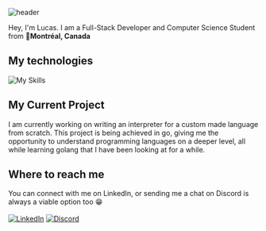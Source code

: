 ![header](https://capsule-render.vercel.app/api?type=waving&height=300&color=gradient&customColorList=21&text=Lucas%20Chauveau&reversal=false&textBg=false&desc=Full-Stack%20Developer&descSize=30&descAlignY=56&fontAlignY=40)

Hey, I'm Lucas. I am a Full-Stack Developer and Computer Science Student from 📍**Montréal, Canada**

## My technologies
<!-- Will be adding tauri, vite etc -->
![My Skills](https://skillicons.dev/icons?i=ts,js,nodejs,react,html,css,java,tailwind,express,appwrite,firebase,git,figma,neovim)

## My Current Project
I am currently working on writing an interpreter for a custom made language from scratch. This project is being achieved in go, giving me the opportunity to understand programming languages on a deeper level, all while learning golang that I have been looking at for a while.

## Where to reach me
You can connect with me on LinkedIn, or sending me a chat on Discord is always a viable option too 😁\
\
[![LinkedIn](https://ziadoua.github.io/m3-Markdown-Badges/badges/LinkedIn/linkedin1.svg)](https://www.linkedin.com/in/lucas-chauveau-201aba308/) [![Discord](https://ziadoua.github.io/m3-Markdown-Badges/badges/Discord/discord1.svg)](https://discord.gg/GYVH5wnM)

<!--
**chauveaul/chauveaul** is a ✨ _special_ ✨ repository because its `README.md` (this file) appears on your GitHub profile.

Here are some ideas to get you started:

- 🔭 I’m currently working on ...
- 🌱 I’m currently learning ...
- 👯 I’m looking to collaborate on ...
- 🤔 I’m looking for help with ...
- 💬 Ask me about ...
- 📫 How to reach me: ...
- 😄 Pronouns: ...
- ⚡ Fun fact: ...
-->
